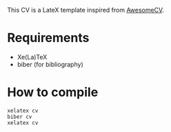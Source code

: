 This CV is a LateX template inspired from [AwesomeCV](https://github.com/posquit0/Awesome-CV).

# Requirements

- Xe(La)TeX
- biber (for bibliography)

# How to compile

```
xelatex cv
biber cv
xelatex cv
```
